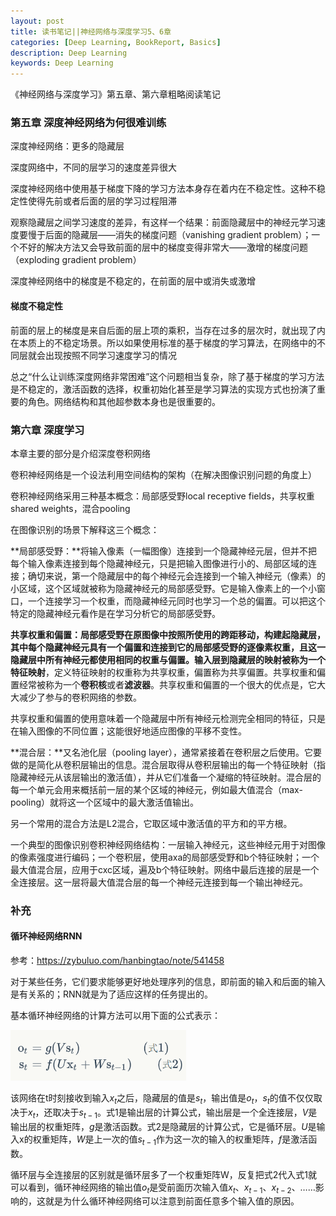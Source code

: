 ```yaml
---
layout: post
title: 读书笔记||神经网络与深度学习5、6章
categories: [Deep Learning, BookReport, Basics]
description: Deep Learning
keywords: Deep Learning
---
```


​《神经网络与深度学习》第五章、第六章粗略阅读笔记


### 第五章 深度神经网络为何很难训练

​深度神经网络：更多的隐藏层 

​深度网络中，不同的层学习的速度差异很大

深度神经网络中使用基于梯度下降的学习方法本身存在着内在不稳定性。这种不稳定性使得先前或者后面的层的学习过程阻滞

观察隐藏层之间学习速度的差异，有这样一个结果：前面隐藏层中的神经元学习速度要慢于后面的隐藏层——消失的梯度问题（vanishing gradient problem）；一个不好的解决方法又会导致前面的层中的梯度变得非常大——激增的梯度问题（exploding gradient problem）

深度神经网络中的梯度是不稳定的，在前面的层中或消失或激增

#### 梯度不稳定性

前面的层上的梯度是来自后面的层上项的乘积，当存在过多的层次时，就出现了内在本质上的不稳定场景。所以如果使用标准的基于梯度的学习算法，在网络中的不同层就会出现按照不同学习速度学习的情况

总之“什么让训练深度网络非常困难”这个问题相当复杂，除了基于梯度的学习方法是不稳定的，激活函数的选择，权重初始化甚至是学习算法的实现方式也扮演了重要的角色。网络结构和其他超参数本身也是很重要的。

### 第六章 深度学习

本章主要的部分是介绍深度卷积网络

卷积神经网络是一个设法利用空间结构的架构（在解决图像识别问题的角度上）

卷积神经网络采用三种基本概念：局部感受野local receptive fields，共享权重shared weights，混合pooling

在图像识别的场景下解释这三个概念：

**局部感受野：**将输入像素（一幅图像）连接到一个隐藏神经元层，但并不把每个输入像素连接到每个隐藏神经元，只是把输入图像进行小的、局部区域的连接；确切来说，第一个隐藏层中的每个神经元会连接到一个输入神经元（像素）的小区域，这个区域就被称为隐藏神经元的局部感受野。它是输入像素上的一个小窗口，一个连接学习一个权重，而隐藏神经元同时也学习一个总的偏置。可以把这个特定的隐藏神经元看作是在学习分析它的局部感受野。

**共享权重和偏置：**局部感受野在原图像中按照所使用的跨距移动，构建起隐藏层，其中每个隐藏神经元具有一个偏置和连接到它的局部感受野的逐像素权重，且这一隐藏层中所有神经元都使用相同的权重与偏置。输入层到隐藏层的映射被称为一个**特征映射**，定义特征映射的权重称为共享权重，偏置称为共享偏置。共享权重和偏置经常被称为一个**卷积核**或者**滤波器**。共享权重和偏置的一个很大的优点是，它大大减少了参与的卷积网络的参数。

共享权重和偏置的使用意味着一个隐藏层中所有神经元检测完全相同的特征，只是在输入图像的不同位置；这能很好地适应图像的平移不变性。

**混合层：**又名池化层（pooling layer），通常紧接着在卷积层之后使用。它要做的是简化从卷积层输出的信息。混合层取得从卷积层输出的每一个特征映射（指隐藏神经元从该层输出的激活值），并从它们准备一个凝缩的特征映射。混合层的每一个单元会用来概括前一层的某个区域的神经元，例如最大值混合（max-pooling）就将这一个区域中的最大激活值输出。

另一个常用的混合方法是L2混合，它取区域中激活值的平方和的平方根。

一个典型的图像识别卷积神经网络结构：一层输入神经元，这些神经元用于对图像的像素强度进行编码；一个卷积层，使用axa的局部感受野和b个特征映射；一个最大值混合层，应用于cxc区域，遍及b个特征映射。网络中最后连接的层是一个全连接层。这一层将最大值混合层的每一个神经元连接到每一个输出神经元。

### 补充

#### 循环神经网络RNN

参考：https://zybuluo.com/hanbingtao/note/541458

对于某些任务，它们要求能够更好地处理序列的信息，即前面的输入和后面的输入是有关系的；RNN就是为了适应这样的任务提出的。

基本循环神经网络的计算方法可以用下面的公式表示：

<img src="/images/RNNeq.png" style="zoom:67%;" />

该网络在t时刻接收到输入$x_t$之后，隐藏层的值是$s_t$，输出值是$o_t$，$s_t$的值不仅仅取决于$x_t$，还取决于$s_{t-1}$。式1是输出层的计算公式，输出层是一个全连接层，$V$是输出层的权重矩阵，$g$是激活函数。式2是隐藏层的计算公式，它是循环层。$U$是输入x的权重矩阵，$W$是上一次的值$s_{t-1}$作为这一次的输入的权重矩阵，$f$是激活函数。

循环层与全连接层的区别就是循环层多了一个权重矩阵W，反复把式2代入式1就可以看到，循环神经网络的输出值$o_t$是受前面历次输入值$x_t$、$x_{t-1}$、$x_{t-2}$、……影响的，这就是为什么循环神经网络可以注意到前面任意多个输入值的原因。

